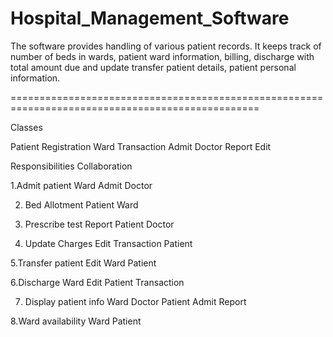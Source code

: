 Hospital_Management_Software
============================

The software provides handling of various patient records. It keeps track of number of beds in wards, patient ward information, billing, discharge with total amount due and update transfer patient details, patient personal information.


=================================================================================================

Classes

Patient
Registration
Ward
Transaction
Admit
Doctor
Report
Edit


Responsibilities 		Collaboration


1.Admit patient                             Ward
	                                          Admit
	                                          Doctor

2. Bed Allotment                            Patient
    				                                Ward

3. Prescribe test                           Report 
				                                    Patient
				                                    Doctor

4. Update Charges                           Edit 
                                            Transaction
                                            Patient

5.Transfer patient                          Edit
                                            Ward
                                            Patient

6.Discharge                                 Ward
                                            Edit
                                            Patient
                                            Transaction        
                                            

7. Display patient info                    Ward
                                           Doctor
                                           Patient
                                           Admit
                                           Report

8.Ward availability                        Ward
                                           Patient



